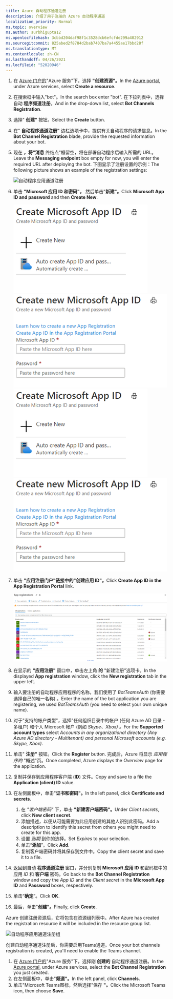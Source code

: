 ```yaml
---
title: Azure 自动程序通道注册
description: 介绍了用于注册的 Azure 自动程序通道
localization_priority: Normal
ms.topic: overview
ms.author: surbhigupta12
ms.openlocfilehash: 3cbbd204daf98f1c3528dcb6efcfde299a402912
ms.sourcegitcommit: 825abed2f8784d2bab7407ba7a4455ae17bbd28f
ms.translationtype: MT
ms.contentlocale: zh-CN
ms.lasthandoff: 04/26/2021
ms.locfileid: "52020946"
---
```

1. <span data-ttu-id="35499-103">在 [Azure 门户的](https://ms.portal.azure.com/#home)"Azure 服务"下，选择 **"创建资源"。**</span><span class="sxs-lookup"><span data-stu-id="35499-103">In the [Azure portal](https://ms.portal.azure.com/#home), under Azure services, select **Create a resource**.</span></span>
1. <span data-ttu-id="35499-104">在搜索框中输入"bot"。</span><span class="sxs-lookup"><span data-stu-id="35499-104">In the search box enter "bot".</span></span> <span data-ttu-id="35499-105">在下拉列表中，选择自动 **程序频道注册**。</span><span class="sxs-lookup"><span data-stu-id="35499-105">And in the drop-down list, select **Bot Channels Registration**.</span></span>
1. <span data-ttu-id="35499-106">选择" **创建"** 按钮。</span><span class="sxs-lookup"><span data-stu-id="35499-106">Select the **Create** button.</span></span>
1. <span data-ttu-id="35499-107">在" **自动程序通道注册"** 边栏选项卡中，提供有关自动程序的请求信息。</span><span class="sxs-lookup"><span data-stu-id="35499-107">In the **Bot Channel Registration** blade, provide the requested information about your bot.</span></span>
1. <span data-ttu-id="35499-108">现在 **，将"消息** 终结点"框留空，将在部署自动程序后输入所需的 URL。</span><span class="sxs-lookup"><span data-stu-id="35499-108">Leave the **Messaging endpoint** box empty for now, you will enter the required URL after deploying the bot.</span></span> <span data-ttu-id="35499-109">下图显示了注册设置的示例：</span><span class="sxs-lookup"><span data-stu-id="35499-109">The following picture shows an example of the registration settings:</span></span>

    ![自动程序应用通道注册](../../assets/images/authentication/auth-bot-channels-registration.png)

1. <span data-ttu-id="35499-111">单击 **"Microsoft 应用 ID 和密码"，** 然后单击"**新建"。**</span><span class="sxs-lookup"><span data-stu-id="35499-111">Click **Microsoft App ID and password** and then **Create New**.</span></span>

    <span data-ttu-id="35499-112">![创建 Microsoft 应用 ID ](../../assets/images/authentication/CreateMicrosoftAppID.png) ![ 创建新的 Microsoft 应用 ID](../../assets/images/authentication/CreateNewMicrosoftAppID.png)</span><span class="sxs-lookup"><span data-stu-id="35499-112">![Create Microsoft App ID](../../assets/images/authentication/CreateMicrosoftAppID.png) ![Create New Microsoft App ID](../../assets/images/authentication/CreateNewMicrosoftAppID.png)</span></span>    

1. <span data-ttu-id="35499-113">单击 **"应用注册门户"链接中的"创建应用 ID"。**</span><span class="sxs-lookup"><span data-stu-id="35499-113">Click **Create App ID in the App Registration Portal** link.</span></span>

   ![应用注册](../../assets/images/authentication/AppRegistration.png)
   
1. <span data-ttu-id="35499-115">在显示的 **"应用注册"** 窗口中，单击左上角 **的** "新建注册"选项卡。</span><span class="sxs-lookup"><span data-stu-id="35499-115">In the displayed **App registration** window, click the **New registration** tab in the upper left.</span></span>
1. <span data-ttu-id="35499-116">输入要注册的自动程序应用程序的名称，我们使用了 *BotTeamsAuth* (你需要选择自己的唯一名称) 。</span><span class="sxs-lookup"><span data-stu-id="35499-116">Enter the name of the bot application you are registering, we used *BotTeamsAuth* (you need to select your own unique name).</span></span>
1. <span data-ttu-id="35499-117">对于"支持的帐户类型"，选择"任何组织目录中的帐户 (任何 Azure AD 目录 - 多租户) 和个人 Microsoft 帐户 (例如 *Skype、Xbox) 。*</span><span class="sxs-lookup"><span data-stu-id="35499-117">For the **Supported account types** select *Accounts in any organizational directory (Any Azure AD directory - Multitenant) and personal Microsoft accounts (e.g. Skype, Xbox)*.</span></span>
1. <span data-ttu-id="35499-118">单击" **注册"** 按钮。</span><span class="sxs-lookup"><span data-stu-id="35499-118">Click the **Register** button.</span></span> <span data-ttu-id="35499-119">完成后，Azure 将显示 *应用程序的* "概述"页。</span><span class="sxs-lookup"><span data-stu-id="35499-119">Once completed, Azure displays the *Overview* page for the application.</span></span>
1. <span data-ttu-id="35499-120">复制并保存到应用程序客户端 (**ID**) 文件。</span><span class="sxs-lookup"><span data-stu-id="35499-120">Copy and save to a file the **Application (client) ID** value.</span></span>
1. <span data-ttu-id="35499-121">在左侧面板中，单击"**证书和密码"。**</span><span class="sxs-lookup"><span data-stu-id="35499-121">In the left panel, click **Certificate and secrets**.</span></span>
    1. <span data-ttu-id="35499-122">在 *"客户端密码"* 下，单击 **"新建客户端密码"。**</span><span class="sxs-lookup"><span data-stu-id="35499-122">Under *Client secrets*, click **New client secret**.</span></span>
    1. <span data-ttu-id="35499-123">添加描述，以便从可能需要为此应用创建的其他人识别此密码。</span><span class="sxs-lookup"><span data-stu-id="35499-123">Add a description to identify this secret from others you might need to create for this app.</span></span>
    1. <span data-ttu-id="35499-124">设置 *到期* 到你的选择。</span><span class="sxs-lookup"><span data-stu-id="35499-124">Set *Expires* to your selection.</span></span>
    1. <span data-ttu-id="35499-125">单击“**添加**”。</span><span class="sxs-lookup"><span data-stu-id="35499-125">Click **Add**.</span></span>
    1. <span data-ttu-id="35499-126">复制客户端密码并将其保存到文件中。</span><span class="sxs-lookup"><span data-stu-id="35499-126">Copy the client secret and save it to a file.</span></span>
1. <span data-ttu-id="35499-127">返回到自动 **程序通道注册** 窗口，并分别复制 **Microsoft 应用 ID** 和密码框中的应用 *ID* 和 **客户端** 密码。</span><span class="sxs-lookup"><span data-stu-id="35499-127">Go back to the **Bot Channel Registration** window and copy the *App ID* and the *Client secret* in the **Microsoft App ID** and **Password** boxes, respectively.</span></span>
1. <span data-ttu-id="35499-128">单击“**确定**”。</span><span class="sxs-lookup"><span data-stu-id="35499-128">Click **OK**.</span></span>
1. <span data-ttu-id="35499-129">最后，单击"**创建"。**</span><span class="sxs-lookup"><span data-stu-id="35499-129">Finally, click **Create**.</span></span>

<span data-ttu-id="35499-130">Azure 创建注册资源后，它将包含在资源组列表中。</span><span class="sxs-lookup"><span data-stu-id="35499-130">After Azure has created the registration resource it will be included in the resource group list.</span></span>  

![自动程序应用通道注册组](~/assets/images/authentication/auth-bot-channels-registration-group.PNG)

<span data-ttu-id="35499-132">创建自动程序通道注册后，你需要启用Teams通道。</span><span class="sxs-lookup"><span data-stu-id="35499-132">Once your bot channels registration is created, you'll need to enable the Teams channel.</span></span>

1. <span data-ttu-id="35499-133">在 [Azure 门户的](https://ms.portal.azure.com/#home)"Azure 服务"下，选择刚 **创建的** 自动程序通道注册。</span><span class="sxs-lookup"><span data-stu-id="35499-133">In the [Azure portal](https://ms.portal.azure.com/#home), under Azure services, select the **Bot Channel Registration** you just created.</span></span>
1. <span data-ttu-id="35499-134">在左侧面板中，单击"**频道"。**</span><span class="sxs-lookup"><span data-stu-id="35499-134">In the left panel, click **Channels**.</span></span>
1. <span data-ttu-id="35499-135">单击"Microsoft Teams图标，然后选择"保存 **"。**</span><span class="sxs-lookup"><span data-stu-id="35499-135">Click the Microsoft Teams icon, then choose **Save**.</span></span>
